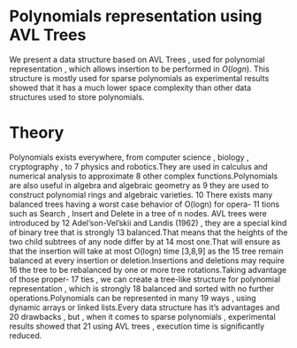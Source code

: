 # Polynomials representation using AVL Trees
We present a data structure based on AVL Trees , used for polynomial representation , which allows insertion to be performed in $O(logn)$. This structure is mostly used for sparse polynomials as experimental results showed that it has a much lower space complexity than other data structures used to store polynomials.

# Theory
Polynomials exists everywhere, from computer science , biology , cryptography , to 7
physics and robotics.They are used in calculus and numerical analysis to approximate 8
other complex functions.Polynomials are also useful in algebra and algebraic geometry as 9
they are used to construct polynomial rings and algebraic varieties. 10
There exists many balanced trees having a worst case behavior of O(logn) for opera- 11
tions such as Search , Insert and Delete in a tree of n nodes. AVL trees were introduced by 12
Adel’son-Vel’skii and Landis (1962) , they are a special kind of binary tree that is strongly 13
balanced.That means that the heights of the two child subtrees of any node differ by at 14
most one.That will ensure as that the insertion will take at most O(logn) time [3,8,9] as the 15
tree remain balanced at every insertion or deletion.Insertions and deletions may require 16
the tree to be rebalanced by one or more tree rotations.Taking advantage of those proper- 17
ties , we can create a tree-like structure for polynomial representation , which is strongly 18
balanced and sorted with no further operations.Polynomials can be represented in many 19
ways , using dynamic arrays or linked lists.Every data structure has it’s advantages and 20
drawbacks , but , when it comes to sparse polynomials , experimental results showed that 21
using AVL trees , execution time is significantly reduced.

